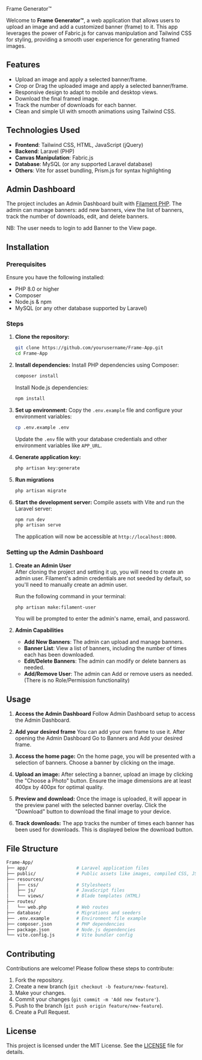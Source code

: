 Frame Generator™

Welcome to **Frame Generator™**, a web application that allows users to upload an image and add a customized banner (frame) to it. This app leverages the power of Fabric.js for canvas manipulation and Tailwind CSS for styling, providing a smooth user experience for generating framed images. 

## Features
- Upload an image and apply a selected banner/frame.
- Crop or Drag the uploaded image and apply a selected banner/frame.
- Responsive design to adapt to mobile and desktop views.
- Download the final framed image.
- Track the number of downloads for each banner.
- Clean and simple UI with smooth animations using Tailwind CSS.
  
## Technologies Used
- **Frontend**: Tailwind CSS, HTML, JavaScript (jQuery)
- **Backend**: Laravel (PHP)
- **Canvas Manipulation**: Fabric.js
- **Database**: MySQL (or any supported Laravel database)
- **Others**: Vite for asset bundling, Prism.js for syntax highlighting

## Admin Dashboard

The project includes an Admin Dashboard built with [Filament PHP](https://filamentphp.com/). The admin can manage banners: add new banners, view the list of banners, track the number of downloads, edit, and delete banners.

NB: The user needs to login to add Banner to the View page.

## Installation

### Prerequisites
Ensure you have the following installed:
- PHP 8.0 or higher
- Composer
- Node.js & npm
- MySQL (or any other database supported by Laravel)

### Steps
1. **Clone the repository:**
   ```bash
   git clone https://github.com/yourusername/Frame-App.git
   cd Frame-App
   ```

2. **Install dependencies:**
   Install PHP dependencies using Composer:
   ```bash
   composer install
   ```

   Install Node.js dependencies:
   ```bash
   npm install
   ```

3. **Set up environment:**
   Copy the `.env.example` file and configure your environment variables:
   ```bash
   cp .env.example .env
   ```

   Update the `.env` file with your database credentials and other environment variables like `APP_URL`.

4. **Generate application key:**
   ```bash
   php artisan key:generate
   ```

5. **Run migrations**
   ```bash
   php artisan migrate
   ```

6. **Start the development server:**
   Compile assets with Vite and run the Laravel server:
   ```bash
   npm run dev
   php artisan serve
   ```

   The application will now be accessible at `http://localhost:8000`.

### Setting up the Admin Dashboard

1. **Create an Admin User**  
   After cloning the project and setting it up, you will need to create an admin user. Filament's admin credentials are not seeded by default, so you'll need to manually create an admin user.

   Run the following command in your terminal:

   ```bash
   php artisan make:filament-user
   ```

   You will be prompted to enter the admin's name, email, and password.

2. **Admin Capabilities**
   - **Add New Banners**: The admin can upload and manage banners.
   - **Banner List**: View a list of banners, including the number of times each has been downloaded.
   - **Edit/Delete Banners**: The admin can modify or delete banners as needed.
   - **Add/Remove User**: The admin can Add or remove users as needed.(There is no Role/Permission functionality)

## Usage
1. **Access the Admin Dashboard**
   Follow Admin Dashboard setup to access the Admin Dashboard. 

2. **Add your desired frame**
   You can add your own frame to use it. After opening the Admin Dashboard Go to Banners and Add your desired frame.

3. **Access the home page:**
   On the home page, you will be presented with a selection of banners. Choose a banner by clicking on the image.
   
4. **Upload an image:**
   After selecting a banner, upload an image by clicking the "Choose a Photo" button. Ensure the image dimensions are at least 400px by 400px for optimal quality.

5. **Preview and download:**
   Once the image is uploaded, it will appear in the preview panel with the selected banner overlay. Click the "Download" button to download the final image to your device.

6. **Track downloads:**
   The app tracks the number of times each banner has been used for downloads. This is displayed below the download button.

## File Structure

```bash
Frame-App/
├── app/                  # Laravel application files
├── public/               # Public assets like images, compiled CSS, JS
├── resources/
│   ├── css/              # Stylesheets
│   ├── js/               # JavaScript files
│   └── views/            # Blade templates (HTML)
├── routes/
│   └── web.php           # Web routes
├── database/             # Migrations and seeders
├── .env.example          # Environment file example
├── composer.json         # PHP dependencies
├── package.json          # Node.js dependencies
└── vite.config.js        # Vite bundler config
```

## Contributing

Contributions are welcome! Please follow these steps to contribute:

1. Fork the repository.
2. Create a new branch (`git checkout -b feature/new-feature`).
3. Make your changes.
4. Commit your changes (`git commit -m 'Add new feature'`).
5. Push to the branch (`git push origin feature/new-feature`).
6. Create a Pull Request.

## License

This project is licensed under the MIT License. See the [LICENSE](LICENSE) file for details.
```